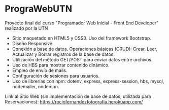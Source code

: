 # PrograWebUTN
Proyecto final del curso "Programador Web Inicial - Front End Developer" realizado por la UTN
- Sitio maquetado en HTML5 y CSS3. Uso del framework Bootstrap.
- Diseño Responsive.
- Conexión a base de datos. Operaciones básicas (CRUD): Crear, Leer, Actualizar y Borrar registros de la base de datos.
- Utilización del método GET/POST para enviar datos entre archivos. 
- Uso de HBS para mostrar contenido dinámico.
- Empleo de envío de mails.
- Configuración de sesiones para usuarios.
- Uso de librerías con npm: dotenv, express, express-session, hbs, mysql, nodemailer, nodemon.

Link al Sitio Web (sin implementación de base de datos, utilizada para Reservaciones): https://rociofernandezfotografia.herokuapp.com/
